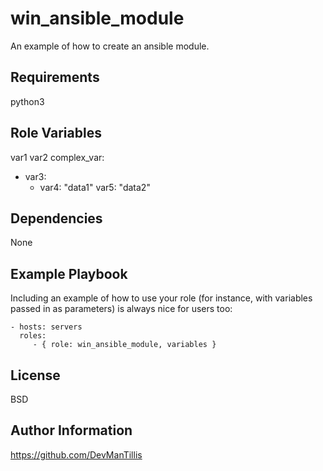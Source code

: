 win_ansible_module
=========

An example of how to create an ansible module.

Requirements
------------

python3

Role Variables
--------------

var1
var2
complex_var:
  - var3:
    - var4: "data1"
      var5: "data2"

Dependencies
------------

None

Example Playbook
----------------

Including an example of how to use your role (for instance, with variables passed in as parameters) is always nice for users too:

    - hosts: servers
      roles:
         - { role: win_ansible_module, variables }

License
-------

BSD

Author Information
------------------

https://github.com/DevManTillis
